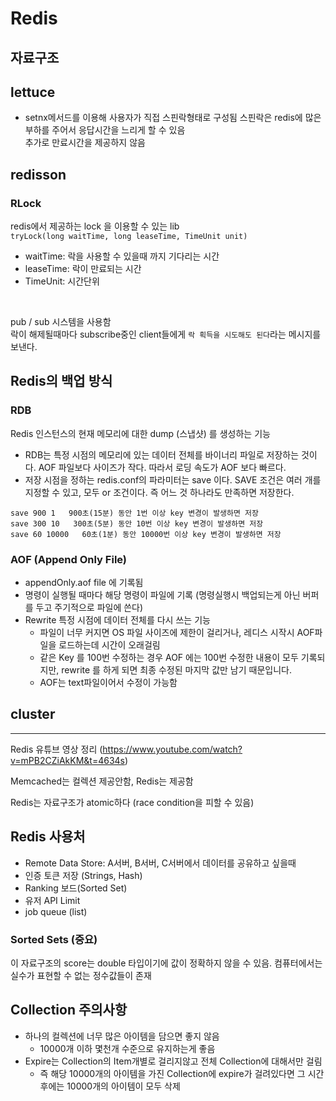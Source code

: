 # **Redis**

## 자료구조

## lettuce
- setnx메서드를 이용해 사용자가 직접 스핀락형태로 구성됨
스핀락은 redis에 많은 부하를 주어서 응답시간을 느리게 할 수 있음  
추가로 만료시간을 제공하지 않음

## redisson

### RLock
redis에서 제공하는 lock 을 이용할 수 있는 lib  
`tryLock(long waitTime, long leaseTime, TimeUnit unit)` 
- waitTime: 락을 사용할 수 있을때 까지 기다리는 시간
- leaseTime: 락이 만료되는 시간
- TimeUnit: 시간단위

<br>

pub / sub 시스템을 사용함  
락이 해제될때마다 subscribe중인 client들에게 `락 획득을 시도해도 된다`라는 메시지를 보낸다.

## Redis의 백업 방식

### RDB
Redis 인스턴스의 현재 메모리에 대한 dump (스냅샷) 를 생성하는 기능
- RDB는 특정 시점의 메모리에 있는 데이터 전체를 바이너리 파일로 저장하는 것이다.
AOF 파일보다 사이즈가 작다. 따라서 로딩 속도가 AOF 보다 빠르다.
- 저장 시점을 정하는 redis.conf의 파라미터는 save 이다.
SAVE 조건은 여러 개를 지정할 수 있고, 모두 or 조건이다. 즉 어느 것 하나라도 만족하면 저장한다.
```
save 900 1   900초(15분) 동안 1번 이상 key 변경이 발생하면 저장 
save 300 10   300초(5분) 동안 10번 이상 key 변경이 발생하면 저장 
save 60 10000   60초(1분) 동안 10000번 이상 key 변경이 발생하면 저장 
```

### AOF (Append Only File)
- appendOnly.aof file 에 기록됨
- 명령이 실행될 때마다 해당 명령이 파일에 기록 (명령실행시 백업되는게 아닌 버퍼를 두고 주기적으로 파일에  쓴다)
- Rewrite 특정 시점에 데이터 전체를 다시 쓰는 기능
  - 파일이 너무 커지면 OS 파일 사이즈에 제한이 걸리거나, 레디스 시작시 AOF파일을 로드하는데 시간이 오래걸림
  - 같은 Key 를 100번 수정하는 경우 AOF 에는 100번 수정한 내용이 모두 기록되지만, rewrite 를 하게 되면 최종 수정된 마지막 값만 남기 때문입니다.
  - AOF는 text파일이어서 수정이 가능함

## cluster


----------------------------------------------------------------
Redis 유튜브 영상 정리 (https://www.youtube.com/watch?v=mPB2CZiAkKM&t=4634s)

Memcached는 컬렉션 제공안함, Redis는 제공함

Redis는 자료구조가 atomic하다 (race condition을 피할 수 있음)


## Redis 사용처
- Remote Data Store: A서버, B서버, C서버에서 데이터를 공유하고 싶을때
- 인증 토큰 저장 (Strings, Hash)
- Ranking 보드(Sorted Set)
- 유저 API Limit
- job queue (list)


### Sorted Sets (중요)
이 자료구조의 score는 double 타입이기에 값이 정확하지 않을 수 있음.
컴퓨터에서는 실수가 표현할 수 없는 정수값들이 존재


## Collection 주의사항
- 하나의 컬렉션에 너무 많은 아이템을 담으면 좋지 않음
  - 10000개 이하 몇천개 수준으로 유지하는게 좋음
- Expire는 Collection의 Item개별로 걸리지않고 전체 Collection에 대해서만 걸림
  - 즉 해당 10000개의 아이템을 가진 Collection에 expire가 걸려있다면 그 시간 후에는 10000개의 아이템이 모두 삭제